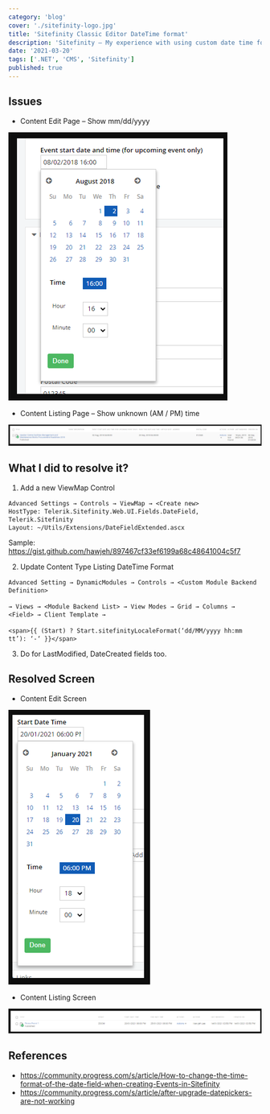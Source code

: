 ```yaml
---
category: 'blog'
cover: './sitefinity-logo.jpg'
title: 'Sitefinity Classic Editor DateTime format'
description: 'Sitefinity – My experience with using custom date time format in classic editor'
date: '2021-03-20'
tags: ['.NET', 'CMS', 'Sitefinity']
published: true
---
```


## Issues

- Content Edit Page – Show mm/dd/yyyy

![screen1](./screen1.png)

- Content Listing Page – Show unknown (AM / PM) time

![screen2](./screen2.png)

## What I did to resolve it?

1. Add a new ViewMap Control
```
Advanced Settings → Controls → ViewMap → <Create new>
HostType: Telerik.Sitefinity.Web.UI.Fields.DateField, Telerik.Sitefinity
Layout: ~/Utils/Extensions/DateFieldExtended.ascx
```

Sample: https://gist.github.com/hawjeh/897467cf33ef6199a68c48641004c5f7

2. Update Content Type Listing DateTime Format

```
Advanced Setting → DynamicModules → Controls → <Custom Module Backend Definition> 

→ Views → <Module Backend List> → View Modes → Grid → Columns → <Field> → Client Template →

<span>{{ (Start) ? Start.sitefinityLocaleFormat(‘dd/MM/yyyy hh:mm tt’): ‘-‘ }}</span>

```

3. Do for LastModified, DateCreated fields too.

## Resolved Screen

- Content Edit Screen

![screen3](./screen3.png)

- Content Listing Screen

![screen4](./screen4.png)

## References

- https://community.progress.com/s/article/How-to-change-the-time-format-of-the-date-field-when-creating-Events-in-Sitefinity
- https://community.progress.com/s/article/after-upgrade-datepickers-are-not-working